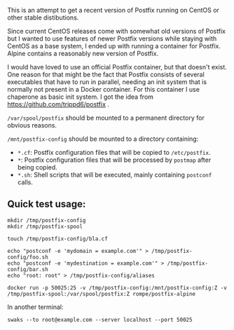 This is an attempt to get a recent version of Postfix running on CentOS or other stable distibutions.

Since current CentOS releases come with somewhat old versions of Postfix but I wanted to use features of newer Postfix versions while staying with CentOS as a base system, I ended up with running a container for Postfix. Alpine contains a reasonably new version of Postfix.

I would have loved to use an official Postfix container, but that doesn't exist. One reason for that might be the fact that Postfix consists of several executables that have to run in parallel, needing an init system that is normally not present in a Docker container. For this container I use chaperone as basic init system. I got the idea from https://github.com/trippd6/postfix .

`/var/spool/postfix` should be mounted to a permanent directory for obvious reasons.

`/mnt/postfix-config` should be mounted to a directory containing:

* `*.cf`: Postfix configuration files that will be copied to `/etc/postfix`.
* `*`: Postfix configuration files that will be processed by `postmap` after being copied.
* `*.sh`: Shell scripts that will be executed, mainly containing `postconf` calls.


## Quick test usage:

```
mkdir /tmp/postfix-config
mkdir /tmp/postfix-spool

touch /tmp/postfix-config/bla.cf

echo "postconf -e 'mydomain = example.com'" > /tmp/postfix-config/foo.sh
echo "postconf -e 'mydestination = example.com'" > /tmp/postfix-config/bar.sh
echo "root: root" > /tmp/postfix-config/aliases

docker run -p 50025:25 -v /tmp/postfix-config:/mnt/postfix-config:Z -v /tmp/postfix-spool:/var/spool/postfix:Z rompe/postfix-alpine
```

In another terminal:

```
swaks --to root@example.com --server localhost --port 50025
```

